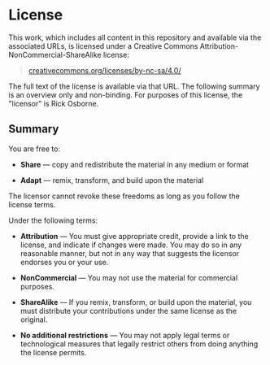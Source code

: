 # License

This work, which includes all content in this repository and available via the associated URLs, is licensed under a Creative Commons Attribution-NonCommercial-ShareAlike license:

> [creativecommons.org/licenses/by-nc-sa/4.0/](https://creativecommons.org/licenses/by-nc-sa/4.0/)

The full text of the license is available via that URL.
The following summary is an overview only and non-binding.
For purposes of this license, the "licensor" is Rick Osborne.

## Summary

You are free to:

* **Share** — copy and redistribute the material in any medium or format

* **Adapt** — remix, transform, and build upon the material

The licensor cannot revoke these freedoms as long as you follow the license terms.

Under the following terms:

* **Attribution** — You must give appropriate credit, provide a link to the license, and indicate if changes were made. You may do so in any reasonable manner, but not in any way that suggests the licensor endorses you or your use.

* **NonCommercial** — You may not use the material for commercial purposes.

* **ShareAlike** — If you remix, transform, or build upon the material, you must distribute your contributions under the same license as the original.

* **No additional restrictions** — You may not apply legal terms or technological measures that legally restrict others from doing anything the license permits.

